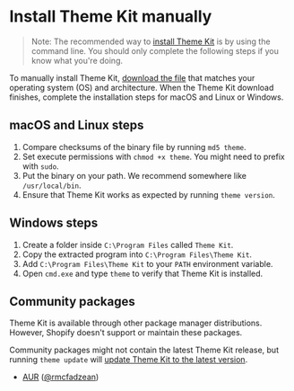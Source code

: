 # Install Theme Kit manually

> Note:
> The recommended way to [install Theme Kit](https://shopify.dev/tools/theme-kit/getting-started) is by using the command line. You should only complete the following steps if you know what you're doing.

To manually install Theme Kit, [download the file](https://github.com/Shopify/themekit/releases/latest) that matches your operating system (OS) and architecture. When the Theme Kit download finishes, complete the installation steps for macOS and Linux or Windows.

## macOS and Linux steps

1. Compare checksums of the binary file by running `md5 theme`.
2. Set execute permissions with `chmod +x theme`. You might need to prefix with `sudo`.
3. Put the binary on your path. We recommend somewhere like `/usr/local/bin`.
4. Ensure that Theme Kit works as expected by running `theme version`.

## Windows steps

1. Create a folder inside `C:\Program Files` called `Theme Kit`.
2. Copy the extracted program into `C:\Program Files\Theme Kit`.
3. Add `C:\Program Files\Theme Kit` to your `PATH` environment variable.
4. Open `cmd.exe` and type `theme` to verify that Theme Kit is installed.

## Community packages

Theme Kit is available through other package manager distributions. However, Shopify doesn't support or maintain these packages.

Community packages might not contain the latest Theme Kit release, but running `theme update` will [update Theme Kit to the latest version](https://shopify.dev/tools/theme-kit/troubleshooting/#update-theme-kit).

- [AUR](https://aur.archlinux.org/packages/shopify-themekit-bin) ([@rmcfadzean](https://github.com/rmcfadzean))
